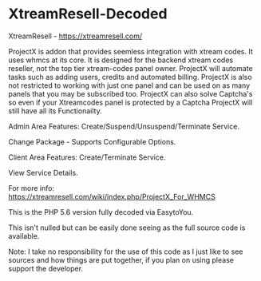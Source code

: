 # XtreamResell-Decoded
XtreamResell - https://xtreamresell.com/

ProjectX is addon that provides seemless integration with xtream codes. 
It uses whmcs at its core. It is designed for the backend xtream codes reseller, not the top tier xtream-codes panel owner. 
ProjectX will automate tasks such as adding users, credits and automated billing.
ProjectX is also not restricted to working with just one panel and can be used on as many panels that you may be subscribed too. 
ProjectX can also solve Captcha's so even if your Xtreamcodes panel is protected by a Captcha ProjectX will still have all its Functionailty.

Admin Area Features:
Create/Suspend/Unsuspend/Terminate Service.

Change Package - Supports Configurable Options.

Client Area Features:
Create/Terminate Service.

View Service Details.

For more info: https://xtreamresell.com/wiki/index.php/ProjectX_For_WHMCS

This is the PHP 5.6 version fully decoded via EasytoYou. 

This isn't nulled but can be easily done seeing as the full source code is available.

Note: I take no responsibility for the use of this code as I just like to see sources and how things are put together, if you plan on using please support the developer.

